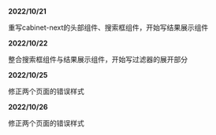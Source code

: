 **2022/10/21**

重写cabinet-next的头部组件、搜索框组件，开始写结果展示组件

**2022/10/22**

整合搜索框组件与结果展示组件，开始写过滤器的展开部分

**2022/10/25**

修正两个页面的错误样式

**2022/10/26**

修正两个页面的错误样式